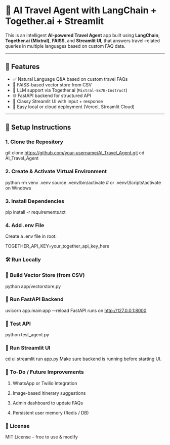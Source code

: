 # 🧳 AI Travel Agent with LangChain + Together.ai + Streamlit

This is an intelligent **AI-powered Travel Agent** app built using **LangChain**, **Together.ai (Mixtral)**, **FAISS**, and **Streamlit UI**, that answers travel-related queries in multiple languages based on custom FAQ data.

---

## 🚀 Features

- ✅ Natural Language Q&A based on custom travel FAQs
- 💾 FAISS-based vector store from CSV
- 🤖 LLM support via Together.ai (`Mixtral-8x7B-Instruct`)
- 🌐 FastAPI backend for structured API
- 📱 Classy Streamlit UI with input + response
- 🔗 Easy local or cloud deployment (Vercel, Streamlit Cloud)

---

## 🔧 Setup Instructions

### 1. Clone the Repository

git clone https://github.com/your-username/AI_Travel_Agent.git
cd AI_Travel_Agent

### 2. Create & Activate Virtual Environment

python -m venv .venv
source .venv/bin/activate  # or .venv\Scripts\activate on Windows

### 3. Install Dependencies

pip install -r requirements.txt
### 4. Add .env File
Create a .env file in root:

TOGETHER_API_KEY=your_together_api_key_here

### 🛠 Run Locally
### 🧠 Build Vector Store (from CSV)

python app/vectorstore.py

### 🔁 Run FastAPI Backend

uvicorn app.main:app --reload
FastAPI runs on http://127.0.0.1:8000

### 🧪 Test API

python test_agent.py

### 🎨 Run Streamlit UI

cd ui
streamlit run app.py
Make sure backend is running before starting UI.

### 🧠 To-Do / Future Improvements
 1. WhatsApp or Twilio Integration

 2. Image-based itinerary suggestions

 3. Admin dashboard to update FAQs

 4. Persistent user memory (Redis / DB)



### 📄 License
MIT License – free to use & modify



